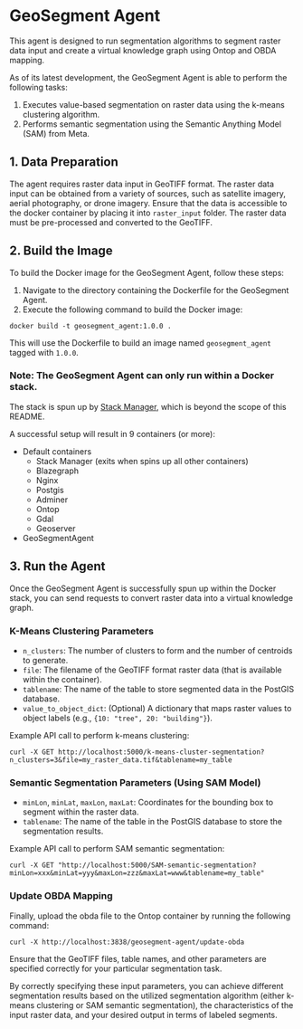 # GeoSegment Agent

This agent is designed to run segmentation algorithms to segment raster data input and create a virtual knowledge graph using Ontop and OBDA mapping.

As of its latest development, the GeoSegment Agent is able to perform the following tasks:
1. Executes value-based segmentation on raster data using the k-means clustering algorithm. 
2. Performs semantic segmentation using the Semantic Anything Model (SAM) from Meta.

## 1. Data Preparation
The agent requires raster data input in GeoTIFF format. The raster data input can be obtained from a variety of sources, such as satellite imagery, aerial photography, or drone imagery. Ensure that the data is accessible to the docker container by placing it into `raster_input` folder.
The raster data must be pre-processed and converted to the GeoTIFF.

## 2. Build the Image

To build the Docker image for the GeoSegment Agent, follow these steps:

1. Navigate to the directory containing the Dockerfile for the GeoSegment Agent.
2. Execute the following command to build the Docker image:

```
docker build -t geosegment_agent:1.0.0 .
```

This will use the Dockerfile to build an image named `geosegment_agent` tagged with `1.0.0`.

### Note: The GeoSegment Agent can only run within a Docker stack.
The stack is spun up by [Stack Manager](https://github.com/cambridge-cares/TheWorldAvatar/tree/main/Deploy/stacks/dynamic/stack-manager), which is beyond the scope of this README.

A successful setup will result in 9 containers (or more):
- Default containers
    - Stack Manager (exits when spins up all other containers)
    - Blazegraph
    - Nginx
    - Postgis
    - Adminer
    - Ontop
    - Gdal
    - Geoserver
- GeoSegmentAgent

## 3. Run the Agent

Once the GeoSegment Agent is successfully spun up within the Docker stack, you can send requests to convert raster data into a virtual knowledge graph. 

### K-Means Clustering Parameters

- `n_clusters`: The number of clusters to form and the number of centroids to generate.
- `file`: The filename of the GeoTIFF format raster data (that is available within the container).
- `tablename`: The name of the table to store segmented data in the PostGIS database.
- `value_to_object_dict`: (Optional) A dictionary that maps raster values to object labels (e.g., `{10: "tree", 20: "building"}`).

Example API call to perform k-means clustering:

```
curl -X GET http://localhost:5000/k-means-cluster-segmentation?n_clusters=3&file=my_raster_data.tif&tablename=my_table
```

### Semantic Segmentation Parameters (Using SAM Model)

- `minLon`, `minLat`, `maxLon`, `maxLat`: Coordinates for the bounding box to segment within the raster data.
- `tablename`: The name of the table in the PostGIS database to store the segmentation results.

Example API call to perform SAM semantic segmentation:

```
curl -X GET "http://localhost:5000/SAM-semantic-segmentation?minLon=xxx&minLat=yyy&maxLon=zzz&maxLat=www&tablename=my_table"
```
### Update OBDA Mapping
Finally, upload the obda file to the Ontop container by running the following command:

```
curl -X http://localhost:3838/geosegment-agent/update-obda
```

Ensure that the GeoTIFF files, table names, and other parameters are specified correctly for your particular segmentation task.

By correctly specifying these input parameters, you can achieve different segmentation results based on the utilized segmentation algorithm (either k-means clustering or SAM semantic segmentation), the characteristics of the input raster data, and your desired output in terms of labeled segments.